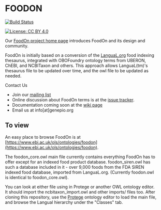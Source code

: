 # FOODON
[![Build Status](https://travis-ci.org/FoodOntology/foodon.svg?branch=master)](https://travis-ci.org/FoodOntology/foodon)

[![License: CC BY 4.0](https://img.shields.io/badge/License-CC%20BY%204.0-lightgrey.svg)](http://creativecommons.org/licenses/by/4.0/)

Our [FoodOn project home page](http://foodontology.github.io/foodon/) introduces FoodOn and its design and community.

FoodOn is initially based on a conversion of the [LanguaL.org](http://langual.org) food indexing thesaurus, integrated with OBOFoundry ontology terms from UBERON, ChEBI, and NCBITaxon and others.  This approach allows LanguaL(tm)'s thesaurus file to be updated over time, and the owl file to be updated as needed.  

Contact Us

* Join our [mailing list](https://groups.google.com/forum/#!forum/foodon-consortium/join)
* Online discussion about FoodOn terms is at the [issue tracker](https://github.com/FoodOntology/foodon/issues).
* Documentation coming soon at the [wiki page](https://github.com/FoodOntology/foodon/wiki)
* Email us at info[at]genepio.org

## To view

An easy place to browse FoodOn is at [https://www.ebi.ac.uk/ols/ontologies/foodon](https://www.ebi.ac.uk/ols/ontologies/foodon).

The foodon_core.owl main file currently contains everything FoodOn has to offer except for an indexed food product database. foodon_siren.owl has such a database included in it - over 9,000 foods from the FDA SIREN indexed food database, imported from LanguaL.org. (Currently foodon.owl is identical to foodon_core.owl).  

You can look at either file using in Protege or another OWL ontology editor.  It should import the ncbitaxon_import.owl and other imports/ files too.  After cloning this repository, use the [Protege](http://protege.stanford.edu) ontology editor to load the main file, and browse the Langual hierarchy under the "Classes" tab.  
